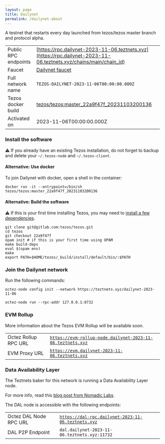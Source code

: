```yaml
---
layout: page
title: Dailynet
permalink: /dailynet-about
---
```


A testnet that restarts every day launched from tezos/tezos master branch and protocol alpha.

| | |
|-------|---------------------|
| Public RPC endpoints | [https://rpc.dailynet-2023-11-06.teztnets.xyz](https://rpc.dailynet-2023-11-06.teztnets.xyz/chains/main/chain_id)<br/> |
| Faucet | [Dailynet faucet](https://faucet.dailynet-2023-11-06.teztnets.xyz) |
| Full network name | `TEZOS-DAILYNET-2023-11-06T00:00:00.000Z` |
| Tezos docker build | [tezos/tezos:master_22a9f47f_20231103200136](https://hub.docker.com/r/tezos/tezos/tags?page=1&ordering=last_updated&name=master_22a9f47f_20231103200136) |
| Activated on | 2023-11-06T00:00:00.000Z |





### Install the software

⚠️  If you already have an existing Tezos installation, do not forget to backup and delete your `~/.tezos-node` and `~/.tezos-client`.



#### Alternative: Use docker

To join Dailynet with docker, open a shell in the container:

```
docker run -it --entrypoint=/bin/sh tezos/tezos:master_22a9f47f_20231103200136
```

#### Alternative: Build the software

⚠️  If this is your first time installing Tezos, you may need to [install a few dependencies](https://tezos.gitlab.io/introduction/howtoget.html#setting-up-the-development-environment-from-scratch).

```
git clone git@gitlab.com:tezos/tezos.git
cd tezos
git checkout 22a9f47f
opam init # if this is your first time using OPAM
make build-deps
eval $(opam env)
make
export PATH=$HOME/tezos/_build/install/default/bin/:$PATH
```

### Join the Dailynet network

Run the following commands:

```
octez-node config init --network https://teztnets.xyz/dailynet-2023-11-06

octez-node run --rpc-addr 127.0.0.1:8732
```


### EVM Rollup

More information about the Tezos EVM Rollup will be available soon.

| | |
|-------|---------------------|
| Octez Rollup RPC URL | [`https://evm-rollup-node.dailynet-2023-11-06.teztnets.xyz`](https://evm-rollup-node.dailynet-2023-11-06.teztnets.xyz/global/block/head) |
| EVM Proxy URL | [`https://evm.dailynet-2023-11-06.teztnets.xyz`](https://evm.dailynet-2023-11-06.teztnets.xyz) |




### Data Availability Layer

The Teztnets baker for this network is running a Data Availability Layer node.

For more info, read this [blog post from Nomadic Labs](https://research-development.nomadic-labs.com/data-availability-layer-tezos.html).

The DAL node is accessible with the following endpoints:

| | |
|-------|---------------------|
| Octez DAL Node RPC URL | [`https://dal-rpc.dailynet-2023-11-06.teztnets.xyz`](https://dal-rpc.dailynet-2023-11-06.teztnets.xyz) |
| DAL P2P Endpoint | `dal.dailynet-2023-11-06.teztnets.xyz:11732` |




